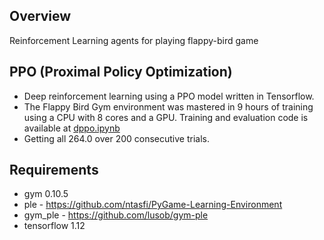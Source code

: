 ## Overview
Reinforcement Learning agents for playing flappy-bird game

## PPO (Proximal Policy Optimization)
- Deep reinforcement learning using a PPO model written in Tensorflow.<br>
- The Flappy Bird Gym environment was mastered in 9 hours of training using a CPU with 8 cores and a GPU. Training and evaluation code is available at [dppo.ipynb](https://github.com/dguoy/flappy_bird/blob/master/dppo.ipynb)
- Getting all 264.0 over 200 consecutive trials.

## Requirements
- gym 0.10.5
- ple - https://github.com/ntasfi/PyGame-Learning-Environment
- gym_ple - https://github.com/lusob/gym-ple
- tensorflow 1.12
